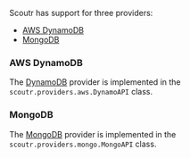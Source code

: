 Scoutr has support for three providers:

- [AWS DynamoDB](#aws-dynamodb)
- [MongoDB](#mongodb)

### AWS DynamoDB
The [DynamoDB](https://aws.amazon.com/dynamodb/) provider is implemented in the `scoutr.providers.aws.DynamoAPI` class.

### MongoDB
The [MongoDB](https://www.mongodb.com/) provider is implemented in the `scoutr.providers.mongo.MongoAPI` class.
